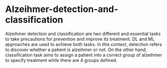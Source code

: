 # Alzeihmer-detection-and-classification
Alzeihmer detection and classification are two different and essential tasks to take precautions for prevention and improve its treatment. DL and ML approaches are used to achieve both tasks. In this context, detection refers to discover whether a patient is alzeihmer or not. On the other hand, classification task aims to assign a patient into a correct group of alzeihmer to specify treatment while there are 4 groups defined. 
